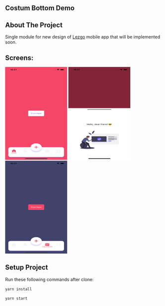 <!-- ABOUT THE PROJECT -->
## Costum Bottom Demo

<!-- ABOUT THE PROJECT -->
## About The Project

Single module for new design of [Lezgo](https://www.lezgo.io) mobile app that will be implemented soon.
## Screens:
<img src="./assets/screenShots/screenOne.png" width="200" height="300">
<img src="./assets/screenShots/screenTwo.png" width="200" height="300">
<img src="./assets/screenShots/screenThree.png" width="200" height="300">

## Setup Project

Run these following commands after clone:

```
yarn install
```

```
yarn start
```




